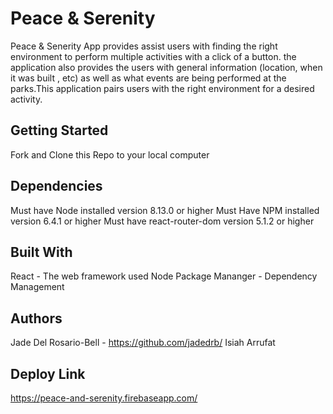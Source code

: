 # Peace & Serenity

Peace & Senerity App provides assist users with finding the right environment to perform multiple activities with a click of a button. the application also provides the users with general information (location, when it was built , etc) as well as what events are being performed at the parks.This application pairs users with the right environment for a desired activity.

## Getting Started

Fork and Clone this Repo to your local computer

## Dependencies
Must have Node installed version 8.13.0 or higher
Must Have NPM installed version 6.4.1 or higher 
Must have react-router-dom version 5.1.2 or higher

## Built With
React - The web framework used
Node Package Mananger - Dependency Management

## Authors
Jade Del Rosario-Bell - https://github.com/jadedrb/
Isiah Arrufat 

## Deploy Link
https://peace-and-serenity.firebaseapp.com/
